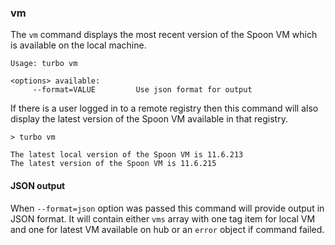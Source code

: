 ### vm

The `vm` command displays the most recent version of the Spoon VM which is available on the local machine. 

```
Usage: turbo vm

<options> available:
     --format=VALUE         Use json format for output
```

If there is a user logged in to a remote registry then this command will also display the latest version of the Spoon VM available in that registry. 

```
> turbo vm

The latest local version of the Spoon VM is 11.6.213
The latest version of the Spoon VM is 11.6.215
```

#### JSON output

When `--format=json` option was passed this command will provide output in JSON format. It will contain either `vms` array with one tag item for local VM and one for latest VM available on hub or an `error` object if command failed.